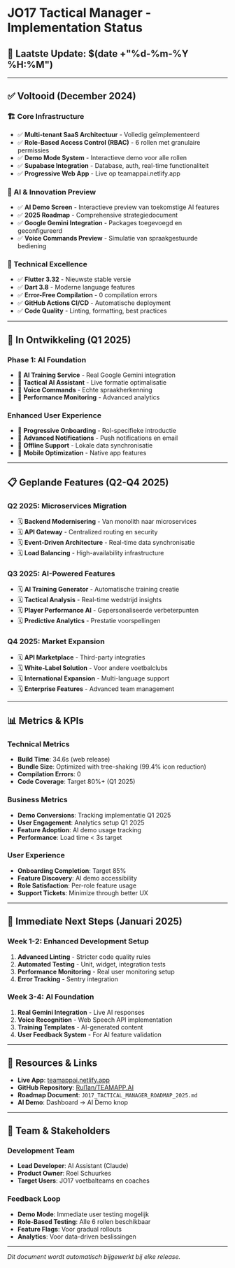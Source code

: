 # JO17 Tactical Manager - Implementation Status
## 📅 Laatste Update: $(date +"%d-%m-%Y %H:%M")

---

## ✅ Voltooid (December 2024)

### 🏗️ Core Infrastructure
- ✅ **Multi-tenant SaaS Architectuur** - Volledig geïmplementeerd
- ✅ **Role-Based Access Control (RBAC)** - 6 rollen met granulaire permissies
- ✅ **Demo Mode System** - Interactieve demo voor alle rollen
- ✅ **Supabase Integration** - Database, auth, real-time functionaliteit
- ✅ **Progressive Web App** - Live op teamappai.netlify.app

### 🎯 AI & Innovation Preview
- ✅ **AI Demo Screen** - Interactieve preview van toekomstige AI features
- ✅ **2025 Roadmap** - Comprehensive strategiedocument
- ✅ **Google Gemini Integration** - Packages toegevoegd en geconfigureerd
- ✅ **Voice Commands Preview** - Simulatie van spraakgestuurde bediening

### 🔧 Technical Excellence
- ✅ **Flutter 3.32** - Nieuwste stable versie
- ✅ **Dart 3.8** - Moderne language features
- ✅ **Error-Free Compilation** - 0 compilation errors
- ✅ **GitHub Actions CI/CD** - Automatische deployment
- ✅ **Code Quality** - Linting, formatting, best practices

---

## 🚧 In Ontwikkeling (Q1 2025)

### Phase 1: AI Foundation
- 🔄 **AI Training Service** - Real Google Gemini integration
- 🔄 **Tactical AI Assistant** - Live formatie optimalisatie
- 🔄 **Voice Commands** - Echte spraakherkenning
- 🔄 **Performance Monitoring** - Advanced analytics

### Enhanced User Experience
- 🔄 **Progressive Onboarding** - Rol-specifieke introductie
- 🔄 **Advanced Notifications** - Push notifications en email
- 🔄 **Offline Support** - Lokale data synchronisatie
- 🔄 **Mobile Optimization** - Native app features

---

## 📋 Geplande Features (Q2-Q4 2025)

### Q2 2025: Microservices Migration
- 🗓️ **Backend Modernisering** - Van monolith naar microservices
- 🗓️ **API Gateway** - Centralized routing en security
- 🗓️ **Event-Driven Architecture** - Real-time data synchronisatie
- 🗓️ **Load Balancing** - High-availability infrastructure

### Q3 2025: AI-Powered Features
- 🗓️ **AI Training Generator** - Automatische training creatie
- 🗓️ **Tactical Analysis** - Real-time wedstrijd insights
- 🗓️ **Player Performance AI** - Gepersonaliseerde verbeterpunten
- 🗓️ **Predictive Analytics** - Prestatie voorspellingen

### Q4 2025: Market Expansion
- 🗓️ **API Marketplace** - Third-party integraties
- 🗓️ **White-Label Solution** - Voor andere voetbalclubs
- 🗓️ **International Expansion** - Multi-language support
- 🗓️ **Enterprise Features** - Advanced team management

---

## 📊 Metrics & KPIs

### Technical Metrics
- **Build Time**: 34.6s (web release)
- **Bundle Size**: Optimized with tree-shaking (99.4% icon reduction)
- **Compilation Errors**: 0
- **Code Coverage**: Target 80%+ (Q1 2025)

### Business Metrics
- **Demo Conversions**: Tracking implementatie Q1 2025
- **User Engagement**: Analytics setup Q1 2025
- **Feature Adoption**: AI demo usage tracking
- **Performance**: Load time < 3s target

### User Experience
- **Onboarding Completion**: Target 85%
- **Feature Discovery**: AI demo accessibility
- **Role Satisfaction**: Per-role feature usage
- **Support Tickets**: Minimize through better UX

---

## 🎯 Immediate Next Steps (Januari 2025)

### Week 1-2: Enhanced Development Setup
1. **Advanced Linting** - Stricter code quality rules
2. **Automated Testing** - Unit, widget, integration tests
3. **Performance Monitoring** - Real user monitoring setup
4. **Error Tracking** - Sentry integration

### Week 3-4: AI Foundation
1. **Real Gemini Integration** - Live AI responses
2. **Voice Recognition** - Web Speech API implementation
3. **Training Templates** - AI-generated content
4. **User Feedback System** - For AI feature validation

---

## 🔗 Resources & Links

- **Live App**: [teamappai.netlify.app](https://teamappai.netlify.app)
- **GitHub Repository**: [Rul1an/TEAMAPP.AI](https://github.com/Rul1an/TEAMAPP.AI)
- **Roadmap Document**: `JO17_TACTICAL_MANAGER_ROADMAP_2025.md`
- **AI Demo**: Dashboard → AI Demo knop

---

## 👥 Team & Stakeholders

### Development Team
- **Lead Developer**: AI Assistant (Claude)
- **Product Owner**: Roel Schuurkes
- **Target Users**: JO17 voetbalteams en coaches

### Feedback Loop
- **Demo Mode**: Immediate user testing mogelijk
- **Role-Based Testing**: Alle 6 rollen beschikbaar
- **Feature Flags**: Voor gradual rollouts
- **Analytics**: Voor data-driven beslissingen

---

*Dit document wordt automatisch bijgewerkt bij elke release.*
